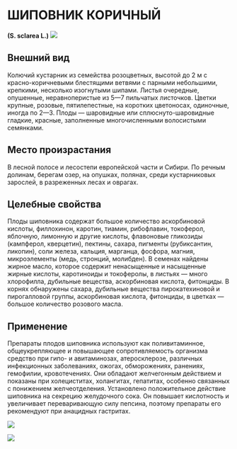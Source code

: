 # ШИПОВНИК КОРИЧНЫЙ
**(S. sclarea L.)**
![](Шиповник%20коричный1.jpg)

## Внешний вид
Колючий кустарник из семейства розоцветных, высотой до 2 м с красно-коричневыми блестящими ветвями с парными небольшими, крепкими, несколько изогнутыми шипами. Листья очередные, опушенные, неравноперистые из 5—7 пильчатых листочков. Цветки крупные, розовые, пятилепестные, на корот­ких цветоносах, одиночные, иногда по 2—3. Плоды — шаровидные или сплюснуто-шаровидные гладкие, красные, заполненные многочисленными волосистыми семянками.       

## Место произрастания
В лесной полосе и лесостепи европейской части и Сибири. По речным долинам, берегам озер, на опушках, полянах, среди кустарниковых зарослей, в разреженных лесах и оврагах.

## Целебные свойства
Плоды шиповника содержат большое количество аскорбиновой кислоты, филлохинон, каротин, тиамин, рибофлавин, токоферол, яблочную, лимонную и другие кислоты, флавоновые гликозиды (кампферол, кверцетин), пектины, сахара, пигменты (рубиксантин, ликопин), соли железа, кальция, марганца, фосфора, магния, микроэлементы (медь, стронций, молибден). В семенах найдены жирное масло, которое содержит ненасыщенные и насыщенные жирные кислоты, каротиноиды и токоферолы, в листьях — много хлорофилла, дубильные вещества, аскорбиновая кислота, фитонциды. В корнях обнаружены сахара, дубильные вещества пирокатехиновой и пирогалловой группы, аскорбиновая кислота, фитонциды, в цветках — большое количество розового масла.

## Применение
Препараты плодов шиповника используют как поливитаминное, общеукрепляющее и повышающее сопротивляемость организма средство при гипо- и авитаминозах, атеросклерозе, различных инфекционных заболеваниях, ожогах, обморожениях, ранениях, гемофилии, кровотечениях. Они обладают желчегонным действием и показаны при холециститах, холангитах, гепатитах, особенно связанных с понижением желчеотделения. Установлено положительное действие шиповника на секрецию желудочного сока. Он повышает кислотность и увеличивает переваривающую силу пепсина, поэтому препараты его рекомендуют при анацидных гастритах.

![](Шиповник%20коричный.jpg)

![](shipovnik3.jpg) 